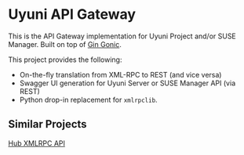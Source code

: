 # Uyuni API Gateway

This is the API Gateway implementation for Uyuni Project and/or SUSE Manager. Built on top of [Gin Gonic](https://github.com/gin-gonic).

This project provides the following:

- On-the-fly translation from XML-RPC to REST (and vice versa)
- Swagger UI generation for Uyuni Server or SUSE Manager API (via REST)
- Python drop-in replacement for `xmlrpclib`.

## Similar Projects

[Hub XMLRPC API](https://github.com/uyuni-project/hub-xmlrpc-api)
